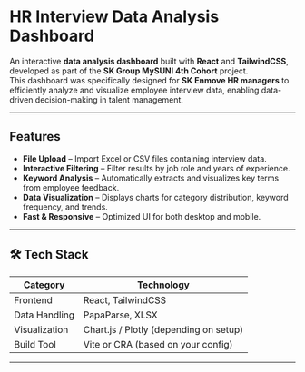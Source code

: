 # HR Interview Data Analysis Dashboard

An interactive **data analysis dashboard** built with **React** and **TailwindCSS**, developed as part of the **SK Group MySUNI 4th Cohort** project.  
This dashboard was specifically designed for **SK Enmove HR managers** to efficiently analyze and visualize employee interview data, enabling data-driven decision-making in talent management.

---

## Features

- **File Upload** – Import Excel or CSV files containing interview data.
- **Interactive Filtering** – Filter results by job role and years of experience.
- **Keyword Analysis** – Automatically extracts and visualizes key terms from employee feedback.
- **Data Visualization** – Displays charts for category distribution, keyword frequency, and trends.
- **Fast & Responsive** – Optimized UI for both desktop and mobile.

---

## 🛠 Tech Stack

| Category       | Technology |
|----------------|------------|
| Frontend       | React, TailwindCSS |
| Data Handling  | PapaParse, XLSX |
| Visualization  | Chart.js / Plotly (depending on setup) |
| Build Tool     | Vite or CRA (based on your config) |

---
